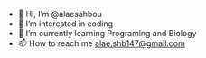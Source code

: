- 👋 Hi, I’m @alaesahbou
- 👀 I’m interested in coding
- 🌱 I’m currently learning Programing and Biology
- 📫 How to reach me alae.shb147@gmail.com
<!---
alaesahbou/alaesahbou is a ✨ special ✨ repository because its `README.md` (this file) appears on your GitHub profile.
You can click the Preview link to take a look at your changes.
--->
